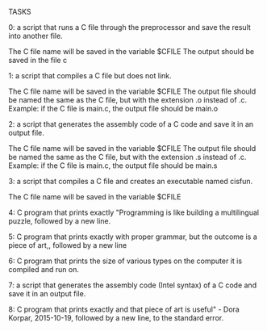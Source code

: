 TASKS

0: a script that runs a C file through the preprocessor and save the result into another file.

The C file name will be saved in the variable $CFILE
The output should be saved in the file c

1: a script that compiles a C file but does not link.

The C file name will be saved in the variable $CFILE
The output file should be named the same as the C file, but with the extension .o instead of .c.
Example: if the C file is main.c, the output file should be main.o

2: a script that generates the assembly code of a C code and save it in an output file.

The C file name will be saved in the variable $CFILE
The output file should be named the same as the C file, but with the extension .s instead of .c.
Example: if the C file is main.c, the output file should be main.s

3: a script that compiles a C file and creates an executable named cisfun.

The C file name will be saved in the variable $CFILE

4: C program that prints exactly "Programming is like building a multilingual puzzle, followed by a new line.

5: C program that prints exactly with proper grammar, but the outcome is a piece of art,, followed by a new line

6: C program that prints the size of various types on the computer it is compiled and run on.

7: a script that generates the assembly code (Intel syntax) of a C code and save it in an output file.

8: C program that prints exactly and that piece of art is useful" - Dora Korpar, 2015-10-19, followed by a new line, to the standard error.

